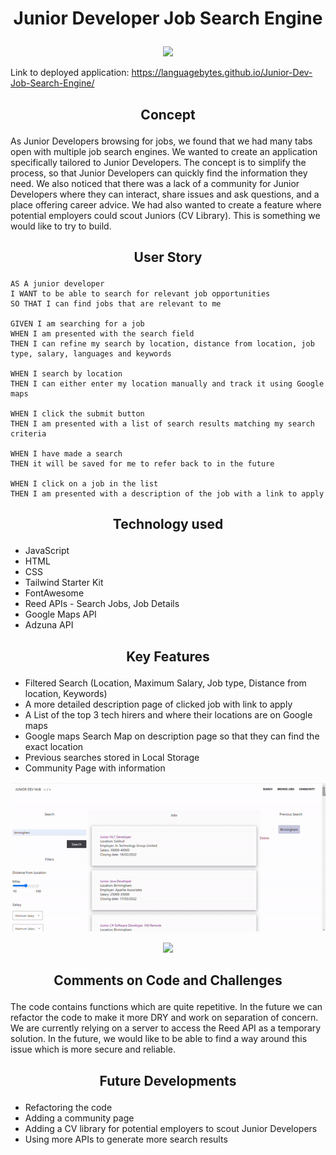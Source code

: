 # <p align = "center" > Junior Developer Job Search Engine </p>


 <p align="center">
  <img src="assets/screenshots/home-page-gif.gif"/>
</p>


Link to deployed application: https://languagebytes.github.io/Junior-Dev-Job-Search-Engine/

## <p align="center"> Concept </p>

As Junior Developers browsing for jobs, we found that we had many tabs open with multiple job search engines. We wanted to create an application  specifically tailored to Junior Developers. The concept is to simplify the process, so that Junior Developers can quickly find the information they need. We also noticed that there was a lack of a community for Junior Developers where they can interact, share issues and ask questions, and a place offering career advice. We had also wanted to create a feature where potential employers could scout Juniors (CV Library). This is something we would like to try to build.


##  <p align="center"> User Story </p>

```
AS A junior developer
I WANT to be able to search for relevant job opportunities 
SO THAT I can find jobs that are relevant to me

GIVEN I am searching for a job
WHEN I am presented with the search field
THEN I can refine my search by location, distance from location, job type, salary, languages and keywords

WHEN I search by location
THEN I can either enter my location manually and track it using Google maps

WHEN I click the submit button
THEN I am presented with a list of search results matching my search criteria

WHEN I have made a search 
THEN it will be saved for me to refer back to in the future

WHEN I click on a job in the list
THEN I am presented with a description of the job with a link to apply
```

##  <p align="center"> Technology used </p>

- JavaScript 
- HTML 
- CSS 
- Tailwind Starter Kit
- FontAwesome
- Reed APIs - Search Jobs, Job Details
- Google Maps API
- Adzuna API


##  <p align="center"> Key Features </p>

- Filtered Search (Location, Maximum Salary, Job type, Distance from location, Keywords) 
- A more detailed description page of clicked job with link to apply
- A List of the top 3 tech hirers and where their locations are on Google maps
- Google maps Search Map on description page so that they can find the exact location
- Previous searches stored in Local Storage
- Community Page with information


 <p align="center">
  <img src="assets/screenshots/results-page-gif.gif"/>
</p>



 <p align="center">
  <img src="assets/screenshots/description-page-gif.gif"/>
</p>



##  <p align="center"> Comments on Code and Challenges </p>

The code contains functions which are quite repetitive. In the future we can refactor the code to make it more DRY and work on separation of concern. We are currently relying on a server to access the Reed API as a temporary solution. In the future, we would like to be able to find a way around this issue which is more secure and reliable.

##  <p align="center"> Future Developments </p>

- Refactoring the code
- Adding a community page
- Adding a CV library for potential employers to scout Junior Developers
- Using more APIs to generate more search results